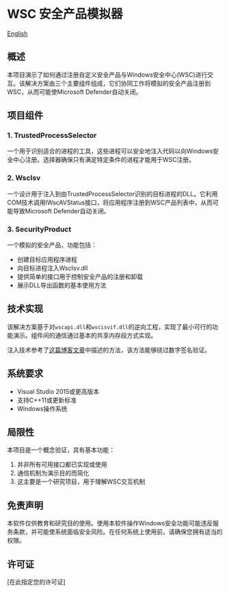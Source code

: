# WSC 安全产品模拟器

[English](./README.md)

## 概述

本项目演示了如何通过注册自定义安全产品与Windows安全中心(WSC)进行交互。该解决方案由三个主要组件组成，它们协同工作将模拟的安全产品注册到WSC，从而可能使Microsoft Defender自动关闭。

## 项目组件

### 1. TrustedProcessSelector

一个用于识别适合的进程的工具，这些进程可以安全地注入代码以向Windows安全中心注册。选择器确保只有满足特定条件的进程才能用于WSC注册。

### 2. WscIsv

一个设计用于注入到由TrustedProcessSelector识别的目标进程的DLL。它利用COM技术调用IWscAVStatus接口，将应用程序注册到WSC产品列表中，从而可能导致Microsoft Defender自动关闭。

### 3. SecurityProduct

一个模拟的安全产品，功能包括：
- 创建目标应用程序进程
- 向目标进程注入WscIsv.dll
- 提供简单的接口用于控制安全产品的注册和卸载
- 展示DLL导出函数的基本使用方法

## 技术实现

该解决方案基于对`wscapi.dll`和`wscisvif.dll`的逆向工程，实现了最小可行的功能演示。组件间的通信通过基本的共享内存段方式实现。

注入技术参考了[这篇博客文章](https://blog.es3n1n.eu/posts/how-i-ruined-my-vacation/)中描述的方法，该方法能够绕过数字签名验证。

## 系统要求

- Visual Studio 2015或更高版本
- 支持C++11或更新标准
- Windows操作系统

## 局限性

本项目是一个概念验证，具有基本功能：
1. 并非所有可用接口都已实现或使用
2. 通信机制为演示目的而简化
3. 这主要是一个研究项目，用于理解WSC交互机制

## 免责声明

本软件仅供教育和研究目的使用。使用本软件操作Windows安全功能可能违反服务条款，并可能使系统面临安全风险。在任何系统上使用前，请确保您拥有适当的权限。

## 许可证

[在此指定您的许可证]
